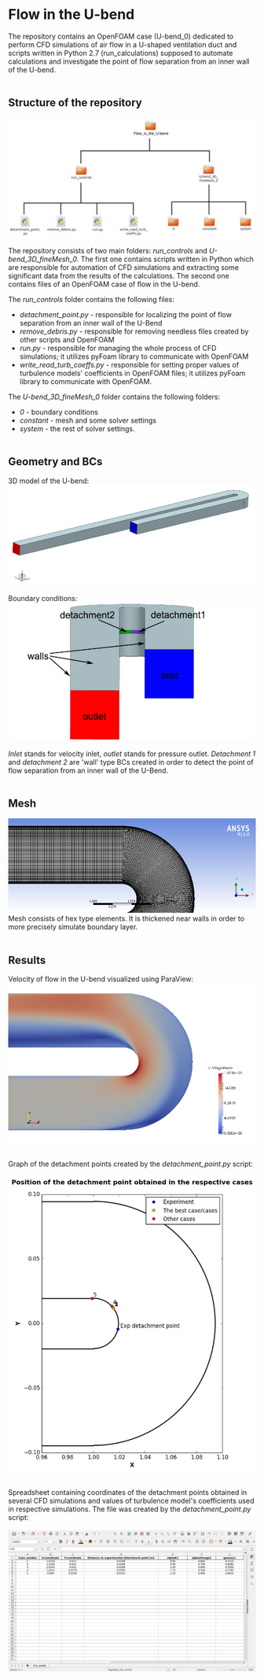 # Flow in the U-bend
The repository contains an OpenFOAM case (U-bend_0) dedicated to perform CFD simulations of air flow in a U-shaped ventilation duct and scripts written in Python 2.7 (run_calculations) supposed to automate calculations and investigate the point of flow separation from an inner wall of the U-bend.
<br><br>

## Structure of the repository
![Figure 1](https://github.com/MyProjectsMK/Flow_in_the_U-bend/blob/master/README_pictures/case_structure.jpg)

The repository consists of two main folders: *run_controls* and *U-bend_3D_fineMesh_0*. The first one contains scripts written in Python which are responsible for automation of CFD simulations and extracting some significant data from the results of the calculations. The second one contains files of an OpenFOAM case of flow in the U-bend.

The *run_controls* folder contains the following files:
* *detachment_point.py* - responsible for localizing the point of flow separation from an inner wall of the U-Bend
* *remove_debris.py* - responsible for removing needless files created by other scripts and OpenFOAM
* *run.py* - responsible for managing the whole process of CFD simulations; it utilizes pyFoam library to communicate with OpenFOAM
* *write_read_turb_coeffs.py* - responsible for setting proper values of turbulence models' coefficients in OpenFOAM files; it utilizes pyFoam library to communicate with OpenFOAM.

The *U-bend_3D_fineMesh_0* folder contains the following folders:
* *0* - boundary conditions
* *constant* - mesh and some solver settings
* *system* - the rest of solver settings.
<br><br>

## Geometry and BCs
3D model of the U-bend:
![Figure 2](https://github.com/MyProjectsMK/Flow_in_the_U-bend/blob/master/README_pictures/3D_model.jpg)

Boundary conditions:
![Figure 3](https://github.com/MyProjectsMK/Flow_in_the_U-bend/blob/master/README_pictures/3D_model_BCs.jpg)

*Inlet* stands for velocity inlet, *outlet* stands for pressure outlet. *Detachment 1* and *detachment 2* are 'wall' type BCs created in order to detect the point of flow separation from an inner wall of the U-Bend.
<br><br>

## Mesh
![Figure 4](https://github.com/MyProjectsMK/Flow_in_the_U-bend/blob/master/README_pictures/mesh.png)
Mesh consists of hex type elements. It is thickened near walls in order to more precisely simulate boundary layer.
<br><br>

## Results
Velocity of flow in the U-bend visualized using ParaView:
![Figure 5](https://github.com/MyProjectsMK/Flow_in_the_U-bend/blob/master/README_pictures/results_velocity.png)
<br><br>

Graph of the detachment points created by the *detachment_point.py* script:
<br><br>
![Figure 6](https://github.com/MyProjectsMK/Flow_in_the_U-bend/blob/master/README_pictures/detachment_point_position.png)
<br><br>

Spreadsheet containing coordinates of the detachment points obtained in several CFD simulations and values of turbulence model's coefficients used in respective simulations. The file was created by the *detachment_point.py* script:
<br><br>
![Figure 7](https://github.com/MyProjectsMK/Flow_in_the_U-bend/blob/master/README_pictures/results_spreadsheet.png)
